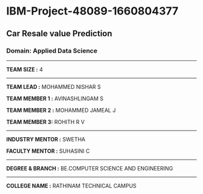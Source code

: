 # IBM-Project-48089-1660804377
## Car Resale value Prediction
### Domain: Applied Data Science

---

**TEAM SIZE :** 4

---

**TEAM LEAD :** MOHAMMED NISHAR S

**TEAM MEMBER 1 :** AVINASHLINGAM S

**TEAM MEMBER 2 :** MOHAMMED JAMEAL J

**TEAM MEMBER 3:** ROHITH R V

---

**INDUSTRY MENTOR :** SWETHA

**FACULTY MENTOR :** SUHASINI C

---

**DEGREE & BRANCH :** BE.COMPUTER SCIENCE AND ENGINEERING

---

**COLLEGE NAME :** RATHINAM TECHNICAL CAMPUS


